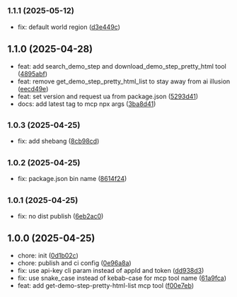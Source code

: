 ## <small>1.1.1 (2025-05-12)</small>

* fix: default world region ([d3e449c](https://github.com/DemoWayOfficial/mcp-server/commit/d3e449c))

## 1.1.0 (2025-04-28)

* feat: add search_demo_step and download_demo_step_pretty_html tool ([4895abf](https://github.com/DemoWayOfficial/mcp-server/commit/4895abf))
* feat: remove get_demo_step_pretty_html_list to stay away from ai illusion ([eecd49e](https://github.com/DemoWayOfficial/mcp-server/commit/eecd49e))
* feat: set version and request ua from package.json ([5293d41](https://github.com/DemoWayOfficial/mcp-server/commit/5293d41))
* docs: add latest tag to mcp npx args ([3ba8d41](https://github.com/DemoWayOfficial/mcp-server/commit/3ba8d41))

## <small>1.0.3 (2025-04-25)</small>

* fix: add shebang ([8cb98cd](https://github.com/DemoWayOfficial/mcp-server/commit/8cb98cd))

## <small>1.0.2 (2025-04-25)</small>

* fix: package.json bin name ([8614f24](https://github.com/DemoWayOfficial/mcp-server/commit/8614f24))

## <small>1.0.1 (2025-04-25)</small>

* fix: no dist publish ([6eb2ac0](https://github.com/DemoWayOfficial/mcp-server/commit/6eb2ac0))

## 1.0.0 (2025-04-25)

* chore: init ([0d1b02c](https://github.com/DemoWayOfficial/mcp-server/commit/0d1b02c))
* chore: publish and ci config ([0e96a8a](https://github.com/DemoWayOfficial/mcp-server/commit/0e96a8a))
* fix: use api-key cli param instead of appId and token ([dd938d3](https://github.com/DemoWayOfficial/mcp-server/commit/dd938d3))
* fix: use snake_case instead of kebab-case for mcp tool name ([61a9fca](https://github.com/DemoWayOfficial/mcp-server/commit/61a9fca))
* feat: add get-demo-step-pretty-html-list mcp tool ([f00e7eb](https://github.com/DemoWayOfficial/mcp-server/commit/f00e7eb))
